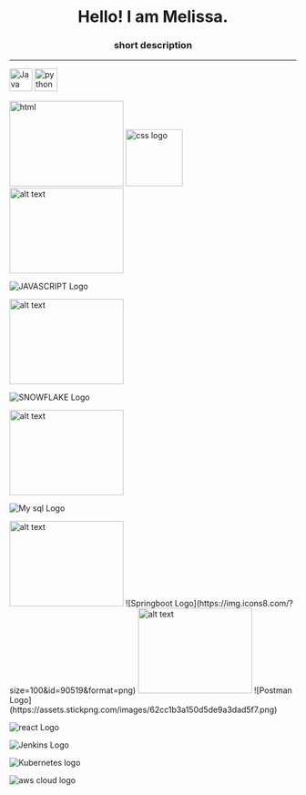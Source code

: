 # <h1 align="center"> Hello! I am Melissa. </h1>
<h3 align ="center"> short description </h3>

------
<img src="https://upload.wikimedia.org/wikipedia/en/thumb/3/30/Java_programming_language_logo.svg/320px-Java_programming_language_logo.svg.png" alt="Java Logo" width="40" height="40"> <img src="https://www.python.org/static/community_logos/python-logo.png" alt="python logot" width="40" height="40">

<img src="https://www.w3.org/html/logo/img/mark-word-icon.png" alt="html" width="200" height="150">


<img src="https://upload.wikimedia.org/wikipedia/commons/thumb/d/d5/CSS3_logo_and_wordmark.svg/544px-CSS3_logo_and_wordmark.svg.png" alt="css logo" width="100" height="100">


<img src="URL" alt="alt text" width="200" height="150">

![JAVASCRIPT Logo](https://upload.wikimedia.org/wikipedia/commons/thumb/6/6a/JavaScript-logo.png/900px-JavaScript-logo.png?20120221235433) 


<img src="URL" alt="alt text" width="200" height="150">

![SNOWFLAKE Logo](https://companieslogo.com/img/orig/SNOW-35164165.png?t=1634190631) 


<img src="URL" alt="alt text" width="200" height="150">

![My sql Logo](https://github.com/MelissaaGuz/MelissaaGuz/assets/102260396/3dd1adf4-29a4-4784-ac12-b4abeade148a)


<img src="URL" alt="alt text" width="200" height="150">
![Springboot Logo](https://img.icons8.com/?size=100&id=90519&format=png) 

<img src="URL" alt="alt text" width="200" height="150">
![Postman Logo](https://assets.stickpng.com/images/62cc1b3a150d5de9a3dad5f7.png)

![react Logo](https://cdn4.iconfinder.com/data/icons/logos-3/600/React.js_logo-1024.png)

![Jenkins Logo](https://i.pinimg.com/originals/a5/ff/6d/a5ff6d9555aaab304b82dbbeb097d70e.png) 

![Kubernetes logo](https://upload.wikimedia.org/wikipedia/commons/3/39/Kubernetes_logo_without_workmark.svg) 

![aws cloud logo](https://ih1.redbubble.net/image.3917587429.0371/st,small,507x507-pad,600x600,f8f8f8.jpg) 



